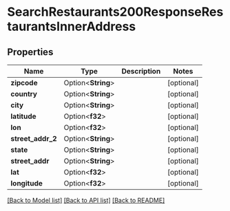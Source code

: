 # SearchRestaurants200ResponseRestaurantsInnerAddress

## Properties

Name | Type | Description | Notes
------------ | ------------- | ------------- | -------------
**zipcode** | Option<**String**> |  | [optional]
**country** | Option<**String**> |  | [optional]
**city** | Option<**String**> |  | [optional]
**latitude** | Option<**f32**> |  | [optional]
**lon** | Option<**f32**> |  | [optional]
**street_addr_2** | Option<**String**> |  | [optional]
**state** | Option<**String**> |  | [optional]
**street_addr** | Option<**String**> |  | [optional]
**lat** | Option<**f32**> |  | [optional]
**longitude** | Option<**f32**> |  | [optional]

[[Back to Model list]](../README.md#documentation-for-models) [[Back to API list]](../README.md#documentation-for-api-endpoints) [[Back to README]](../README.md)


